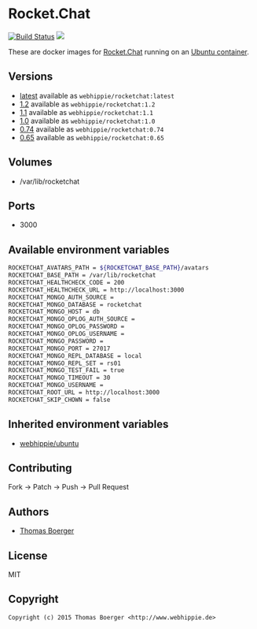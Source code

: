 # Rocket.Chat

[![Build Status](https://cloud.drone.io/api/badges/dockhippie/rocketchat/status.svg)](https://cloud.drone.io/dockhippie/rocketchat)
[![](https://images.microbadger.com/badges/image/webhippie/rocketchat.svg)](https://microbadger.com/images/webhippie/rocketchat "Get your own image badge on microbadger.com")

These are docker images for [Rocket.Chat](https://rocket.chat) running on an [Ubuntu container](https://registry.hub.docker.com/u/webhippie/ubuntu/).


## Versions

* [latest](./latest) available as `webhippie/rocketchat:latest`
* [1.2](./v1.2) available as `webhippie/rocketchat:1.2`
* [1.1](./v1.1) available as `webhippie/rocketchat:1.1`
* [1.0](./v1.0) available as `webhippie/rocketchat:1.0`
* [0.74](./v0.74) available as `webhippie/rocketchat:0.74`
* [0.65](./v0.65) available as `webhippie/rocketchat:0.65`


## Volumes

* /var/lib/rocketchat


## Ports

* 3000


## Available environment variables

```bash
ROCKETCHAT_AVATARS_PATH = ${ROCKETCHAT_BASE_PATH}/avatars
ROCKETCHAT_BASE_PATH = /var/lib/rocketchat
ROCKETCHAT_HEALTHCHECK_CODE = 200
ROCKETCHAT_HEALTHCHECK_URL = http://localhost:3000
ROCKETCHAT_MONGO_AUTH_SOURCE =
ROCKETCHAT_MONGO_DATABASE = rocketchat
ROCKETCHAT_MONGO_HOST = db
ROCKETCHAT_MONGO_OPLOG_AUTH_SOURCE =
ROCKETCHAT_MONGO_OPLOG_PASSWORD =
ROCKETCHAT_MONGO_OPLOG_USERNAME =
ROCKETCHAT_MONGO_PASSWORD =
ROCKETCHAT_MONGO_PORT = 27017
ROCKETCHAT_MONGO_REPL_DATABASE = local
ROCKETCHAT_MONGO_REPL_SET = rs01
ROCKETCHAT_MONGO_TEST_FAIL = true
ROCKETCHAT_MONGO_TIMEOUT = 30
ROCKETCHAT_MONGO_USERNAME =
ROCKETCHAT_ROOT_URL = http://localhost:3000
ROCKETCHAT_SKIP_CHOWN = false
```


## Inherited environment variables

* [webhippie/ubuntu](https://github.com/dockhippie/ubuntu#available-environment-variables)


## Contributing

Fork -> Patch -> Push -> Pull Request


## Authors

* [Thomas Boerger](https://github.com/tboerger)


## License

MIT


## Copyright

```
Copyright (c) 2015 Thomas Boerger <http://www.webhippie.de>
```
